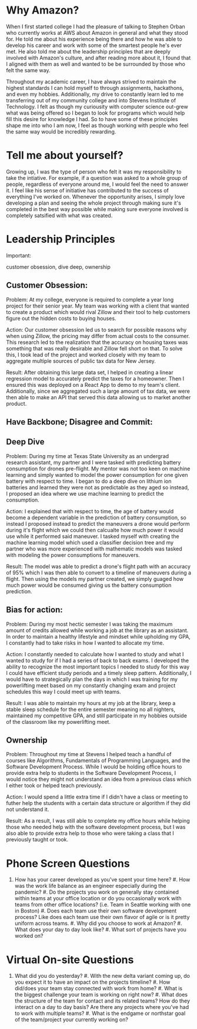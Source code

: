 # Why Amazon?

When I first started college I had the pleasure of talking to Stephen Orban who currently works at AWS about Amazon in general and what they stood for. He told me about his experience being there and how he was able to develop his career and work with some of the smartest people he's ever met. He also told me about the leadership principles that are deeply involved with Amazon's culture, and after reading more about it, I found that I aligned with them as well and wanted to be be surrounded by those who felt the same way. 

Throughout my academic career, I have always strived to maintain the highest standards I can hold myself to through assignments, hackathons, and even my hobbies. Additionally, my drive to constantly learn led to me transferring out of my community college and into Stevens Institute of Technology. I felt as though my curiousity with computer science out-grew what was being offered so I began to look for programs which would help fill this desire for knowledge I had. So to have some of these principles shape me into who I am now, I feel as though working with people who feel the same way would be incredibly rewarding. 

# Tell me about yourself?

Growing up, I was the type of person who felt it was my responsibility to take the intiative. For example, if a question was asked to a whole group of people, regardless of everyone around me, I would feel the need to answer it. I feel like his sense of initiative has contributed to the success of everything I've worked on. Whenever the opportunity arises, I simply love developing a plan and seeing the whole project through making sure it's completed in the best way possible while making sure everyone involved is completely satsified with what was created.

# Leadership Principles

Important:

customer obsession, dive deep, ownership

## Customer Obsession:

Problem: At my college, everyone is required to complete a year long project for their senior year. My team was working with a client that wanted to create a product which would rival Zillow and their tool to help customers figure out the hidden costs to buying houses.

Action: Our customer obsession led us to search for possible reasons why when using Zillow, the pricing may differ from actual costs to the consumer. This research led to the realization that the accuracy on housing taxes was something that was really desirable and Zillow fell short on that. To solve this, I took lead of the project and worked closely with my team to aggregate multiple sources of public tax data for New Jersey. 

Result: After obtaining this large data set, I helped in creating a linear regression model to accurately predict the taxes for a homeowner. Then I ensured this was deployed on a React App to demo to my team's client. Additionally, since we aggregated such a large amount of tax data, we were then able to make an API that served this data allowing us to market another product.

## Have Backbone; Disagree and Commit:
## Deep Dive

Problem: During my time at Texas State University as an undergrad research assistant, my partner and I were tasked with predicting battery consumption for drones pre-flight. My mentor was not too keen on machine learning and simply wanted to model the power consumption for one given battery with respect to time. I began to do a deep dive on lithium ion batteries and learned they were not as predictable as they aged so instead, I proposed an idea where we use machine learning to predict the consumption.

Action: I explained that with respect to time, the age of battery would become a dependent variable in the prediction of battery consumption, so instead I proposed instead to predict the maneuvers a drone would perform during it's flight which we could then calcualte how much power it would use while it performed said maneuver. I tasked myself with creating the machine learning model which used a classifier decision tree and my partner who was more experienced with mathematic models was tasked with modeling the power consumptions for maneuvers.

Result: The model was able to predict a drone's flight path with an accuracy of 95% which I was then able to convert to a timeline of maneuvers during a flight. Then using the models my partner created, we simply guaged how much power would be consumed giving us the battery consumption prediction.

## Bias for action:

Problem: During my most hectic semester I was taking the maximum amount of credits allowed while working a job at the library as an assistant. In order to maintain a healthy lifestyle and mindset while upholding my GPA, I constantly had to take risks in how I wanted to allocate my time.

Action: I constantly needed to calculate how I wanted to study and what I wanted to study for if I had a series of back to back exams. I developed the ability to recognize the most important topics I needed to study for this way I could have efficient study periods and a timely sleep pattern. Additionally, I would have to strategically plan the days in which I was training for my powerlifting meet based on my constantly changing exam and project schedules this way I could meet up with teams.

Result: I was able to maintain my hours at my job at the library, keep a stable sleep schedule for the entire semester meaning no all nighters, maintained my competitive GPA, and still participate in my hobbies outside of the classroom like my powerlifting meet.

## Ownership

Problem: Throughout my time at Stevens I helped teach a handful of courses like Algorithms, Fundamentals of Programming Languages, and the Software Development Process. While I would be holding office hours to provide extra help to students in the Software Development Process, I would notice they might not understand an idea from a previous class which I either took or helped teach previously.

Action: I would spend a little extra time if I didn't have a class or meeting to futher help the students with a certain data structure or algorithm if they did not understand it.

Result: As a result, I was still able to complete my office hours while helping those who needed help with the software development process, but I was also able to provide extra help to those who were taking a class that I previously taught or took.

# Phone Screen Questions

1. How has your career developed as you've spent your time here?
#. How was the work life balance as an engineer especially during the pandemic?
#. Do the projects you work on generally stay contained within teams at your office location or do you occasionally work with teams from other office locations? (i.e. Team in Seattle working with one in Boston)
#. Does each team use their own software development process? Like does each team use their own flavor of agile or is it pretty uniform across teams.
#. Why did you choose to work at Amazon?
#. What does your day to day look like?
#. What sort of projects have you worked on?

# Virtual On-site Questions

1. What did you do yesterday?
#. With the new delta variant coming up, do you expect it to have an impact on the projects timeline?
#. How did/does your team stay connected with work from home?
#. What is the biggest challenge your team is working on right now?
#. What does the structure of the team for contact and its related teams?
    How do they interact on a day to day basis?
    Are there any projects where you've had to work with multiple teams?
#. What is the endgame or northstar goal of the team/project your currently working on?